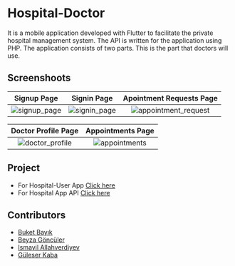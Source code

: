 # Hospital-Doctor

It is a mobile application developed with Flutter to facilitate the private hospital management system. The API is written for the application using PHP. The application consists of two parts. This is the part that doctors will use.

## Screenshoots

Signup Page               |  Signin Page               | Apointment Requests Page               |  
:-------------------------:|:-------------------------:|:-------------------------:|
![signup_page](https://user-images.githubusercontent.com/96770787/175023802-3d4af8d3-7ca9-4a97-8ffa-da169d7d88b6.png)|![signin_page](https://user-images.githubusercontent.com/96770787/175024096-d95301eb-f9d3-4b52-b761-e16f63f6a8e8.png)|![appointment_request](https://user-images.githubusercontent.com/96770787/175024193-258cf781-c3cc-4d36-ae1d-66c2d29d30dd.png)|

Doctor Profile Page         |  Appointments Page             | 
:-------------------------:|:-------------------------:|
![doctor_profile](https://user-images.githubusercontent.com/96770787/175024313-fec62819-cdb2-43f9-8c63-1495ffba9064.png)|![appointments](https://user-images.githubusercontent.com/96770787/175024227-75516a3b-9fcd-485f-b759-4e27dad3b88b.png)|

## Project
* For Hospital-User App [Click here](https://github.com/UNIGIBBS/hospital)
* For Hospital App API [Click here](https://github.com/UNIGIBBS/hospitalApp_API)


## Contributors
* [Buket Bayık](https://github.com/buketbyk)
* [Beyza Göncüler](https://github.com/BeyzaGonculer)
* [Ismayil Allahverdiyev](https://github.com/ismayil-allahverdiyev)
* [Güleser Kaba](https://github.com/guleserkaba)


